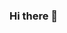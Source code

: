 ### Hi there 👋

<!--
**Löwencrimelife/Löwencrimelife** is a edit gangwar flags doesnt crash repository because its `README.md` (this file) appears on 


Fuck Lukas mom
